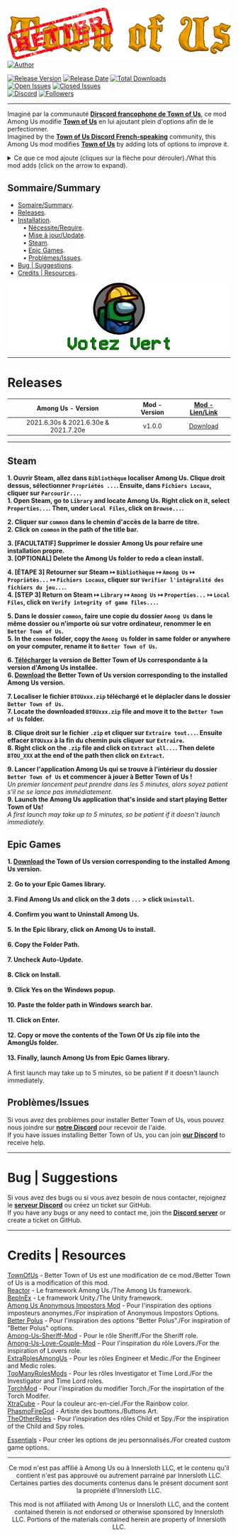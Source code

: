 [![Title](./Title.png)](https://discord.gg/XSCnBzkneK) [![Author](https://img.shields.io/badge/powered%20by-Votez%20Vert-018001?labelColor=3769fe)](https://discord.gg/XSCnBzkneK)

[![Release Version](https://img.shields.io/github/v/release/VincentVision/BetterTownOfUs?style=plastic)](https://github.com/VincentVision/BetterTownofUs/releases)
[![Release Date](https://img.shields.io/github/release-date/VincentVision/BetterTownOfUs?style=plastic)](https://github.com/VincentVision/BetterTownofUs/releases)
[![Total Downloads](https://img.shields.io/github/downloads/VincentVision/BetterTownOfUs/total?style=plastic)](https://github.com/VincentVision/BetterTownofUs/releases)   
[![Open Issues](https://img.shields.io/github/issues-raw/VincentVision/BetterTownOfUs?style=plastic)](https://github.com/VincentVision/BetterTownofUs/issues)
[![Closed Issues](https://img.shields.io/github/issues-closed-raw/VincentVision/BetterTownOfUs?style=plastic)](https://github.com/VincentVision/BetterTownofUs/issues)  
[![Discord](https://img.shields.io/discord/867814078332534815?color=7289DA&label=%20&logo=discord&logoColor=ffffff&style=plastic)](https://discord.gg/XSCnBzkneK)
[![Followers](https://img.shields.io/github/followers/VincentVision?style=social)](https://github.com/VincentVision/)

---

Imaginé par la communauté **[Dirscord francophone de Town of Us](https://discord.gg/XSCnBzkneK)**, ce mod Among Us modifie **__[Town of Us](https://github.com/polusgg/Town-Of-Us)__** en lui ajoutant plein d'options afin de le perfectionner.  
Imagined by the **[Town of Us Discord French-speaking](https://discord.gg/XSCnBzkneK)** community, this Among Us mod modifies **__[Town of Us](https://github.com/polusgg/Town-Of-Us)__** by adding lots of options to improve it.  
<details>
  <summary>Ce que ce mod ajoute (cliques sur la flèche pour dérouler)./What this mod adds (click on the arrow to expand).</summary>
  <ul> <li>Options "Better Polus"/"Better Polus" options. </li> </ul>
  <ul> <li>Options "Impostors Don't Know Their Team" et "Impostors Can Win Solo"/"Impostors Don't Know Their Team" and "Impostors Can Win Solo" options. </li> </ul>
  <ul> <li>Rôle Imposteur "Lycan"/"Lycan" Imposotor Role. </li> </ul>
  <ul> <li>Option "Can't report voted Lover"/"Can't report voted Lover" option. </li> </ul>
  <ul> <li>Option "Sheriff can kills Executioner"/"Sheriff can kills Executioner" option. </li> </ul>
  <ul> <li>Option "Jester Can Take Vent"/"Jester Can Take Vent" option. </li> </ul>
  <ul> <li>Augmente la limite d'assassinat de l'assassin de 5 à 15/Increase limit of assassin's kills from 5 to 15. </li> </ul>
  <ul> <li>Modifie l'interval pour les traces de pas de l'investigateur de 2.5 à 0.25/Modify interval for Investigator's foot print size option from 2.5 to 0.25. </li> </ul>
  <ul> <li>Modifie l'interval pour le rapport du Medic de 2.5 à 0.5/Modify interval for Medic's report duration option from 2.5 to 0.5. </li> </ul>
  <ul> <li>Le Medic verra le pseudo des couleurs sombres en noirs pendant les meetings/Medic sees the darker color player's name in black during meeting. </li> </ul>
  <ul> <li>Un tas d'options pour l'Engineer/A bunch of options for Engineer's fixes. 
    <details>
      <ul> <li>Ajout de l'option "Custom" pour l'option "Engineer Fix Per"/"Custom" to "Engineer Fix Per" option. </li> </ul>
      <ul> <li>Options "Engineer Have Cooldown" pour ajouter un cooldown à l'Engineer/"Engineer Have Cooldown" option for add a cooldown to Engineer. </li> </ul>
      <ul> <li>Option "Engineer Cooldown" pour régler le cooldown si activé/"Engineer Cooldown" option to set the Engineer Cooldown if activated. </li> </ul>
      <ul> <li>Option "Max Fixes Per Round"/"Number of Fixes Per Round" option. </li> </ul>
      <ul> <li>Option "Max Fixes Per Game"/"Number of Fixes Per Game" option. </li> </ul>
    </details>
</details>  

## Sommaire/Summary  

- [Somaire/Summary](#sommairesummary).  
- [Releases](#releases).  
- [Installation](#installation).  
&nbsp;&nbsp;&nbsp;•  [Nécessite/Require](#nécessiterequire).  
&nbsp;&nbsp;&nbsp;•  [Mise à jour/Update](#mise-à-jourupdate).  
&nbsp;&nbsp;&nbsp;•  [Steam](#steam).  
&nbsp;&nbsp;&nbsp;•  [Epic Games](#epic-games).  
&nbsp;&nbsp;&nbsp;•  [Problèmes/Issues](#problèmesissues).  
- [Bug | Suggestions](#bug--suggestions).  
- [Credits | Resources](#credits--resources).  

[![Logo](./Logo.png)](https://discord.gg/XSCnBzkneK)

---

# Releases

<center>

| <center> Among Us - Version </center> | <center> Mod - Version </center> | <center> [Mod - Lien/Link](https://github.com/VincentVision/BetterTownOfUs/releases) </center> |
|----------------|---------------|---------------|
| <center> 2021.6.30s & 2021.6.30e & 2021.7.20e </center> | <center> v1.0.0 </center> | <center> [Download](https://github.com/VincentVision/BetterTownOfUs/releases/tag/1.0.0) </center> |

</center>

--- 

## Steam

**1. Ouvrir Steam, allez dans `Bibliothèque` localiser Among Us. Clique droit dessus, sélectionner `Propriétés ...`. Ensuite, dans `Fichiers Locaux`, cliquer sur `Parcourir...`.**  
**1. Open Steam, go to `Library` and locate Among Us. Right click on it, select `Properties...`. Then, under `Local Files`, click on `Browse...`.**  
  
**2. Cliquer sur `common` dans le chemin d'accès de la barre de titre.**  
**2. Click on `common` in the path of the title bar.**  
  
**3. [FACULTATIF] Supprimer le dossier Among Us pour refaire une installation propre.**  
**3. [OPTIONAL] Delete the Among Us folder to redo a clean install.**  
  
**4. [ÉTAPE 3] Retourner sur Steam ↦ `Bibliothèque` ↦ `Among Us` ↦ `Propriètès...` ↦ `Fichiers Locaux`, cliquer sur `Verifier l'intégralité des fichiers du jeu...`.**  
**4. [STEP 3] Return on Steam ↦ `Library` ↦ `Among Us` ↦ `Properties...` ↦ `Local Files`, click on `Verify integrity of game files...`.**  
  
**5. Dans le dossier `common`, faire une copie du dossier `Among Us` dans le même dossier ou n'importe où sur votre ordinateur, renommer le en `Better Town of Us`.**  
**5. In the `common` folder, copy the `Among Us` folder in same folder or anywhere on your computer, rename it to `Better Town of Us`.**  
  
**6. [Télécharger](#releases) la version de Better Town of Us correspondante à la version d'Among Us installée.**  
**6. [Download](#releases) the Better Town of Us version corresponding to the installed Among Us version.**  
  
**7. Localiser le fichier `BTOUxxx.zip` téléchargé et le déplacler dans le dossier `Better Town of Us`.**  
**7. Locate the downloaded `BTOUxxx.zip` file and move it to the `Better Town of Us` folder.**  
  
**8. Clique droit sur le fichier `.zip` et cliquer sur `Extraire tout...`. Ensuite effacer `BTOUxxx` à la fin du chemin puis cliquer sur `Extraire`.**  
**8. Right click on the `.zip` file and click on `Extract all...`. Then delete `BTOU_XXX` at the end of the path then click on `Extract`.**  
  
**9. Lancer l'application Among Us qui se trouve à l'intérieur du dossier `Better Town of Us` et commencer à jouer à Better Town of Us !**  
*Un premier lancement peut prendre dans les 5 minutes, alors soyez patient s'il ne se lance pas immédiatement.*  
**9. Launch the Among Us application that's inside and start playing Better Town of Us!**  
*A first launch may take up to 5 minutes, so be patient if it doesn't launch immediately.*  

## Epic Games

**1. [Download](#releases) the Town of Us version corresponding to the installed Among Us version.**\
\
**2. Go to your Epic Games library.**\
\
**3. Find Among Us and click on the 3 dots `...` > click `Uninstall`.**\
\
**4. Confirm you want to Uninstall Among Us.**\
\
**5. In the Epic library, click on Among Us to install.**\
\
**6. Copy the Folder Path.**\
\
**7. Uncheck Auto-Update.**\
\
**8. Click on Install.**\
\
**9. Click Yes on the Windows popup.**\
\
**10. Paste the folder path in Windows search bar.**\
\
**11. Click on Enter.**\
\
**12. Copy or move the contents of the Town Of Us zip file into the AmongUs folder.**\
\
**13. Finally, launch Among Us from Epic Games library.**\
\
A first launch may take up to 5 minutes, so be patient if it doesn't launch immediately.  

## Problèmes/Issues

Si vous avez des problèmes pour installer Better Town of Us, vous pouvez nous joindre sur **[notre Discord](https://discord.gg/XSCnBzkneK)** pour recevoir de l'aide.  
If you have issues installing Better Town of Us, you can join **[our Discord](https://discord.gg/XSCnBzkneK)** to receive help.

---

# Bug | Suggestions

Si vous avez des bugs ou si vous avez besoin de nous contacter, rejoignez le **[serveur Discord](https://discord.gg/XSCnBzkneK)** ou créez un ticket sur GitHub.  
If you have any bugs or any need to contact me, join the **[Discord server](https://discord.gg/XSCnBzkneK)** or create a ticket on GitHub.

---

# Credits | Resources

[TownOfUs](https://github.com/polusgg/Town-Of-Us) - Better Town of Us est une modification de ce mod./Better Town of Us is a modification of this mod.  
[Reactor](https://github.com/NuclearPowered/Reactor) - Le framework Among Us./The Among Us framework.  
[BepInEx](https://github.com/BepInEx) - Le framework Unity./The Unity framework.  
[Among Us Anonymous Impostors Mod](https://github.com/Wunax/Among-Us-Anonymous-Impostors-Mod) - Pour l'inspiration des options imposteurs anonymes./For inspiration of Anonymous Impostors Options.  
[Better Polus](https://github.com/Brybry16/BetterPolus) - Pour l'inspiration des options "Better Polus"./For inspiration of "Better Polus" options.  
[Among-Us-Sheriff-Mod](https://github.com/Woodi-dev/Among-Us-Sheriff-Mod) - Pour le rôle Sheriff./For the Sheriff role.   
[Among-Us-Love-Couple-Mod](https://github.com/Woodi-dev/Among-Us-Love-Couple-Mod) - Pour l'inspiration du rôle Lovers./For the inspiration of Lovers role.  
[ExtraRolesAmongUs](https://github.com/NotHunter101/ExtraRolesAmongUs) - Pour les rôles Engineer et Medic./For the Engineer and Medic roles.  
[TooManyRolesMods](https://github.com/Hardel-DW/TooManyRolesMods) - Pour les rôles Investigator et Time Lord./For the Investigator and Time Lord roles.  
[TorchMod](https://github.com/tomozbot/TorchMod) - Pour l'inspiration du modifier Torch./For the inspirtation of the Torch Modifer.  
[XtraCube](https://github.com/XtraCube) - Pour la couleur arc-en-ciel./For the Rainbow color.  
[PhasmoFireGod](https://twitch.tv/PhasmoFireGod) - Artiste des bouttons./Buttons Art.  
[TheOtherRoles](https://github.com/Eisbison/TheOtherRoles) - Pour l'inspiration des rôles Child et Spy./For the inspiration of the Child and Spy roles.  

[Essentials](https://github.com/DorCoMaNdO/Reactor-Essentials) - Pour créer les options de jeu personnalisés./For created custom game options.  

---
<p align="center">Ce mod n'est pas affilié à Among Us ou à Innersloth LLC, et le contenu qu'il contient n'est pas approuvé ou autrement parrainé par Innersloth LLC. Certaines parties des documents contenus dans le présent document sont la propriété d'Innersloth LLC.</p>
<p align="center">This mod is not affiliated with Among Us or Innersloth LLC, and the content contained therein is not endorsed or otherwise sponsored by Innersloth LLC. Portions of the materials contained herein are property of Innersloth LLC.</p>
